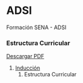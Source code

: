 # ADSI
Formación SENA - ADSI

### Estructura Curricular
[Descargar PDF](adsi.pdf)

1. [Inducción](induccion/readme.md)
     1. Estructura Curricular
